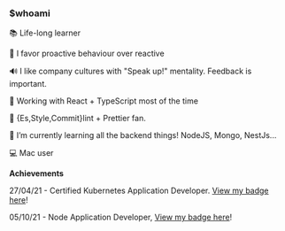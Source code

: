 ### $whoami

<!--
**jozsefDevs/jozsefDevs** is a ✨ _special_ ✨ repository because its `README.md` (this file) appears on your GitHub profile.
-->

📚 Life-long learner

🧠 I favor proactive behaviour over reactive

🔊 I like company cultures with "Speak up!" mentality. Feedback is important.

🔭 Working with React + TypeScript most of the time

👮 {Es,Style,Commit}lint + Prettier fan.

🌱 I’m currently learning all the backend things! NodeJS, Mongo, NestJs...

💻 Mac user 

**Achievements**

27/04/21 - Certified Kubernetes Application Developer. [View my badge here](https://www.credly.com/badges/bea6bd4d-ca34-4c1a-8ad8-66be23891575/public_url)!

05/10/21 - Node Application Developer, [View my badge here](https://www.credly.com/badges/c4884b27-9be0-49b0-8dba-7da7353f93f3/public_url)!
